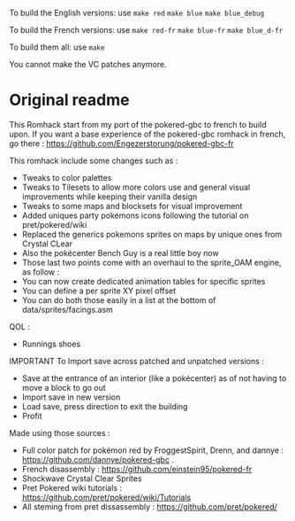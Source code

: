 To build the English versions: use
`make red`
`make blue`
`make blue_debug`

To build the French versions: use
`make red-fr`
`make blue-fr`
`make blue_d-fr`

To build them all: use
`make`

You cannot make the VC patches anymore.

# Original readme

This Romhack start from my port of the pokered-gbc to french to build upon.
If you want a base experience of the pokered-gbc romhack in french, go there : https://github.com/Engezerstorung/pokered-gbc-fr

This romhack include some changes such as :
- Tweaks to color palettes
- Tweaks to Tilesets to allow more colors use and general visual improvements while keeping their vanilla design
- Tweaks to some maps and blocksets for visual improvement
- Added uniques party pokémons icons following the tutorial on pret/pokered/wiki
- Replaced the generics pokemons sprites on maps by unique ones from Crystal CLear
- Also the pokécenter Bench Guy is a real little boy now
- Those last two points come with an overhaul to the sprite_OAM engine, as follow :
- You can now create dedicated animation tables for specific sprites
- You can define a per sprite XY pixel offset
- You can do both those easily in a list at the bottom of data/sprites/facings.asm

QOL :
- Runnings shoes



IMPORTANT
To Import save across patched and unpatched versions : 
- Save at the entrance of an interior (like a pokécenter) as of not having to move a block to go out
- Import save in new version
- Load save, press direction to exit the building
- Profit

Made using those sources :
- Full color patch for pokémon red by FroggestSpirit, Drenn, and dannye : https://github.com/dannye/pokered-gbc .
- French disassembly : https://github.com/einstein95/pokered-fr
- Shockwave Crystal Clear Sprites 
- Pret Pokered wiki tutorials : https://github.com/pret/pokered/wiki/Tutorials
- All steming from pret dissassembly : https://github.com/pret/pokered/
